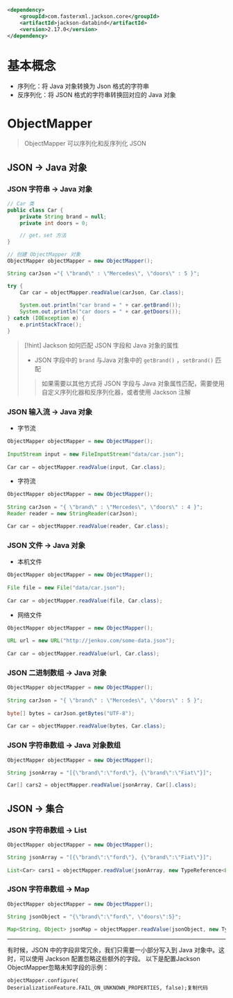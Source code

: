 ```xml
<dependency>
    <groupId>com.fasterxml.jackson.core</groupId>
    <artifactId>jackson-databind</artifactId>
    <version>2.17.0</version>
</dependency>
```

# 基本概念
- 序列化：将 Java 对象转换为 Json 格式的字符串
- 反序列化：将 JSON 格式的字符串转换回对应的 Java 对象


# ObjectMapper
> ObjectMapper 可以序列化和反序列化 JSON

## JSON -> Java 对象
### JSON 字符串 -> Java 对象
```java
// Car 类
public class Car {
	private String brand = null;
    private int doors = 0;

	// get，set 方法
}
```

```java
// 创建 ObjectMapper 对象
ObjectMapper objectMapper = new ObjectMapper();

String carJson ="{ \"brand\" : \"Mercedes\", \"doors\" : 5 }";

try {
	Car car = objectMapper.readValue(carJson, Car.class);
	
	System.out.println("car brand = " + car.getBrand());
	System.out.println("car doors = " + car.getDoors());
} catch (IOException e) {
	e.printStackTrace();
}
```

>[!hint] Jackson 如何匹配 JSON 字段和 Java 对象的属性
>- JSON 字段中的 `brand` 与Java 对象中的 `getBrand()` ，`setBrand()` 匹配
>
>>如果需要以其他方式将 JSON 字段与 Java 对象属性匹配，需要使用自定义序列化器和反序列化器，或者使用 Jackson 注解

### JSON 输入流 -> Java 对象
- 字节流
```java
ObjectMapper objectMapper = new ObjectMapper();
 
InputStream input = new FileInputStream("data/car.json");
 
Car car = objectMapper.readValue(input, Car.class);
```

- 字符流
```java
ObjectMapper objectMapper = new ObjectMapper();
 
String carJson = "{ \"brand\" : \"Mercedes\", \"doors\" : 4 }";
Reader reader = new StringReader(carJson);

Car car = objectMapper.readValue(reader, Car.class);
```

### JSON 文件 -> Java 对象
- 本机文件
```java
ObjectMapper objectMapper = new ObjectMapper();
 
File file = new File("data/car.json");
 
Car car = objectMapper.readValue(file, Car.class);
```

- 网络文件
```java
ObjectMapper objectMapper = new ObjectMapper();
 
URL url = new URL("http://jenkov.com/some-data.json");
 
Car car = objectMapper.readValue(url, Car.class);
```

### JSON 二进制数组 -> Java 对象
```java
ObjectMapper objectMapper = new ObjectMapper();
 
String carJson = "{ \"brand\" : \"Mercedes\", \"doors\" : 5 }";
 
byte[] bytes = carJson.getBytes("UTF-8");
 
Car car = objectMapper.readValue(bytes, Car.class);
```

### JSON 字符串数组 -> Java 对象数组
```java
ObjectMapper objectMapper = new ObjectMapper();

String jsonArray = "[{\"brand\":\"ford\"}, {\"brand\":\"Fiat\"}]";

Car[] cars2 = objectMapper.readValue(jsonArray, Car[].class);
```

## JSON -> 集合
### JSON 字符串数组 -> List
```java
ObjectMapper objectMapper = new ObjectMapper();

String jsonArray = "[{\"brand\":\"ford\"}, {\"brand\":\"Fiat\"}]";
 
List<Car> cars1 = objectMapper.readValue(jsonArray, new TypeReference<List<Car>>(){});
```

### JSON 字符串数组 -> Map
```java
ObjectMapper objectMapper = new ObjectMapper();

String jsonObject = "{\"brand\":\"ford\", \"doors\":5}";
 
Map<String, Object> jsonMap = objectMapper.readValue(jsonObject, new TypeReference<Map<String,Object>>(){});
```

---

有时候，JSON 中的字段非常冗余，我们只需要一小部分写入到 Java 对象中。这时，可以使用 Jackson 配置忽略这些额外的字段。 以下是配置Jackson ObjectMapper忽略未知字段的示例：

```cobol
objectMapper.configure(    DeserializationFeature.FAIL_ON_UNKNOWN_PROPERTIES, false);复制代码
```

























